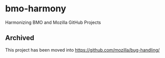 # bmo-harmony

Harmonizing BMO and Mozilla GitHub Projects

## Archived

This project has been moved into https://github.com/mozilla/bug-handling/
